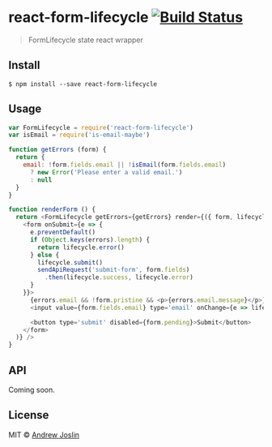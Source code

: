 # react-form-lifecycle [![Build Status](https://travis-ci.org/ajoslin/react-form-lifecycle.svg?branch=master)](https://travis-ci.org/ajoslin/react-form-lifecycle)

> FormLifecycle state react wrapper


## Install

```
$ npm install --save react-form-lifecycle
```


## Usage

```js
var FormLifecycle = require('react-form-lifecycle')
var isEmail = require('is-email-maybe')

function getErrors (form) {
  return {
    email: !form.fields.email || !isEmail(form.fields.email)
      ? new Error('Please enter a valid email.')
      : null
  }
}

function renderForm () {
  return <FormLifecycle getErrors={getErrors} render={({ form, lifecycle, errors }) => (
    <form onSubmit={e => {
      e.preventDefault()
      if (Object.keys(errors).length) {
        return lifecycle.error()
      } else {
        lifecycle.submit()
        sendApiRequest('submit-form', form.fields)
          .then(lifecycle.success, lifecycle.error)
      }
    }}>
      {errors.email && !form.pristine && <p>{errors.email.message}</p>}
      <input value={form.fields.email} type='email' onChange={e => lifecycle.edit({ email: e.target.value })} />

      <button type='submit' disabled={form.pending}>Submit</button>
    </form>
  )} />
}
```

## API

Coming soon.

## License

MIT © [Andrew Joslin](http://ajoslin.com)

